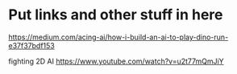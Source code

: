 # Put links and other stuff in here

https://medium.com/acing-ai/how-i-build-an-ai-to-play-dino-run-e37f37bdf153

fighting 2D AI
https://www.youtube.com/watch?v=u2t77mQmJiY
